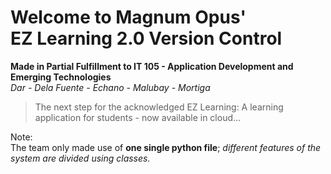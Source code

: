 # Welcome to Magnum Opus' <br /> EZ Learning 2.0 Version Control
**Made in Partial Fulfillment to IT 105 - Application Development and Emerging Technologies** <br />
*Dar - Dela Fuente - Echano - Malubay - Mortiga*
> The next step for the acknowledged EZ Learning: A learning application for students - now available in cloud...

Note: <br />
The team only made use of **one single python file**; *different features of the system are divided using classes.*
